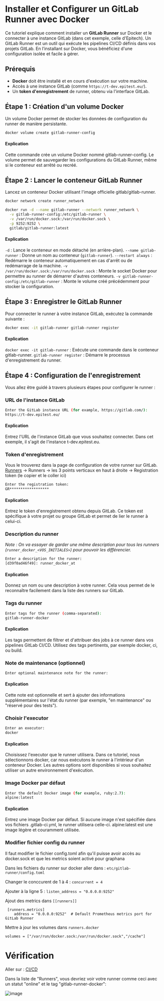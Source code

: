 # Installer et Configurer un GitLab Runner avec Docker

Ce tutoriel explique comment installer un **GitLab Runner** sur Docker et le connecter à une instance GitLab (dans cet exemple, celle d'Epitech). Un GitLab Runner est un outil qui exécute les pipelines CI/CD définis dans vos projets GitLab. En l’installant sur Docker, vous bénéficiez d'une configuration isolée et facile à gérer.

## Prérequis

- **Docker** doit être installé et en cours d'exécution sur votre machine.
- Accès à une instance GitLab (comme `https://t-dev.epitest.eu/`).
- Un **token d'enregistrement** de runner, obtenu via l'interface GitLab.

## Étape 1 : Création d'un volume Docker

Un volume Docker permet de stocker les données de configuration du runner de manière persistante.

```bash
docker volume create gitlab-runner-config
```

#### Explication

Cette commande crée un volume Docker nommé gitlab-runner-config. Le volume permet de sauvegarder les configurations du GitLab Runner, même si le conteneur est arrêté ou recréé.

## Étape 2 : Lancer le conteneur GitLab Runner

Lancez un conteneur Docker utilisant l'image officielle gitlab/gitlab-runner.

```bash
docker network create runner_network

docker run -d --name gitlab-runner --network runner_network \
  -v gitlab-runner-config:/etc/gitlab-runner \
  -v /var/run/docker.sock:/var/run/docker.sock \
  -p 9252:9252 \
  gitlab/gitlab-runner:latest
```

#### Explication

`-d` : Lance le conteneur en mode détaché (en arrière-plan).
`--name gitlab-runner` : Donne un nom au conteneur (`gitlab-runner`).
`--restart always` : Redémarre le conteneur automatiquement en cas d'arrêt ou de redémarrage de la machine.
`-v /var/run/docker.sock:/var/run/docker.sock` : Monte le socket Docker pour permettre au runner de démarrer d'autres conteneurs.
`-v gitlab-runner-config:/etc/gitlab-runner` : Monte le volume créé précédemment pour stocker la configuration.

## Étape 3 : Enregistrer le GitLab Runner

Pour connecter le runner à votre instance GitLab, exécutez la commande suivante :

```bash
docker exec -it gitlab-runner gitlab-runner register
```

#### Explication

`docker exec -it gitlab-runner` : Exécute une commande dans le conteneur gitlab-runner.
`gitlab-runner register` : Démarre le processus d'enregistrement du runner.

## Étape 4 : Configuration de l'enregistrement

Vous allez être guidé à travers plusieurs étapes pour configurer le runner :

### URL de l'instance GitLab

```bash
Enter the GitLab instance URL (for example, https://gitlab.com/):
https://t-dev.epitest.eu/
```

#### Explication

Entrez l'URL de l'instance GitLab que vous souhaitez connecter. Dans cet exemple, il s'agit de l'instance t-dev.epitest.eu.

### Token d'enregistrement

Vous le trouverez dans la page de configuration de votre runner sur GitLab.
[Runners](https://t-dev.epitest.eu/NAN_11/T-DEV-701-Devops-bootstrap/-/settings/ci_cd) -> Runners -> les 3 points verticaux en haut à droite -> Registration token (le copier et le coller ici)

```bash
Enter the registration token:
GR******************
```

#### Explication

Entrez le token d'enregistrement obtenu depuis GitLab. Ce token est spécifique à votre projet ou groupe GitLab et permet de lier le runner à celui-ci.

### Description du runner
_Note : On va essayer de garder une même description pour tous les runners (`runner_docker_<VOS_INITIALES>`) pour pouvoir les différencier._
```bash
Enter a description for the runner:
[d39f0ad46f49]: runner_docker_at
```

#### Explication

Donnez un nom ou une description à votre runner. Cela vous permet de le reconnaître facilement dans la liste des runners sur GitLab.

### Tags du runner

```bash
Enter tags for the runner (comma-separated):
gitlab-runner-docker
```

#### Explication

Les tags permettent de filtrer et d'attribuer des jobs à ce runner dans vos pipelines GitLab CI/CD. Utilisez des tags pertinents, par exemple docker, ci, ou build.

### Note de maintenance (optionnel)

```bash
Enter optional maintenance note for the runner:
```

#### Explication

Cette note est optionnelle et sert à ajouter des informations supplémentaires sur l'état du runner (par exemple, "en maintenance" ou "réservé pour des tests").

### Choisir l'executor

```bash
Enter an executor:
docker
```

#### Explication

Choisissez l'executor que le runner utilisera. Dans ce tutoriel, nous sélectionnons docker, car nous exécutons le runner à l'intérieur d'un conteneur Docker. Les autres options sont disponibles si vous souhaitez utiliser un autre environnement d'exécution.

### Image Docker par défaut

```bash 
Enter the default Docker image (for example, ruby:2.7):
alpine:latest
```

#### Explication

Entrez une image Docker par défaut. Si aucune image n'est spécifiée dans vos fichiers .gitlab-ci.yml, le runner utilisera celle-ci. alpine:latest est une image légère et couramment utilisée.

### Modifier fichier config du runner 
Il faut modifier le fichier config.toml afin qu'il puisse avoir accès au docker.sock et que les metrics soient activé pour graphana

Dans les fichiers du runner sur docker aller dans : `etc/gitlab-runner/config.toml`

Changer le conccurent de 1 à 4 : 
`concurrent = 4`

Ajouter à la ligne 5 : 
`listen_address = "0.0.0.0:9252"`

Ajout des metrics dans `[[runners]]`
```
 [runners.metrics]
    address = "0.0.0.0:9252"  # Default Prometheus metrics port for GitLab Runner
```

Mettre à jour les volumes dans `runners.docker`
```
volumes = ["/var/run/docker.sock:/var/run/docker.sock","/cache"]
```

# Vérification

Aller sur : [CI/CD](https://t-dev.epitest.eu/NAN_11/T-DEV-701-Devops-bootstrap/-/settings/ci_cd)

Dans la liste de "Runners", vous devriez voir votre runner comme ceci avec un statut "online" et le tag "gitlab-runner-docker":

![image](https://i.imgur.com/ZuYCbmf.png)
